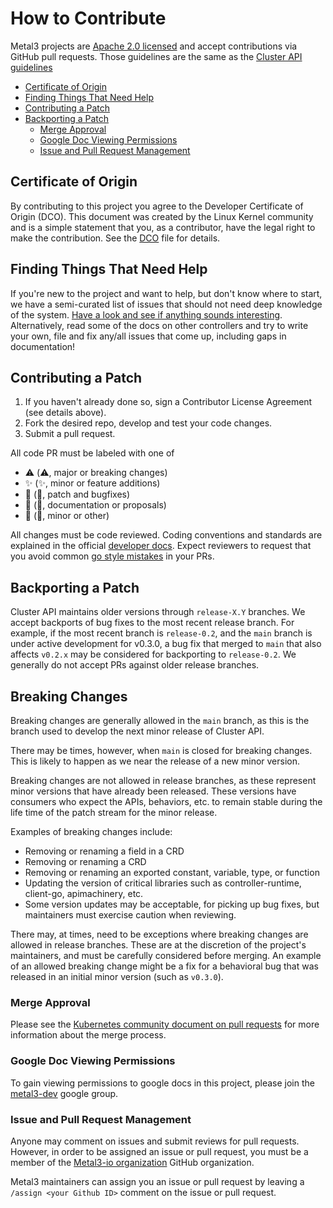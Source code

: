# How to Contribute

Metal3 projects are [Apache 2.0 licensed](LICENSE) and accept contributions via
GitHub pull requests. Those guidelines are the same as the
[Cluster API guidelines](https://github.com/kubernetes-sigs/cluster-api/blob/master/CONTRIBUTING.md)

<!-- START doctoc generated TOC please keep comment here to allow auto update -->
<!-- DON'T EDIT THIS SECTION, INSTEAD RE-RUN doctoc TO UPDATE -->

- [Certificate of Origin](#certificate-of-origin)
- [Finding Things That Need Help](#finding-things-that-need-help)
- [Contributing a Patch](#contributing-a-patch)
- [Backporting a Patch](#backporting-a-patch)
  - [Merge Approval](#merge-approval)
  - [Google Doc Viewing Permissions](#google-doc-viewing-permissions)
  - [Issue and Pull Request Management](#issue-and-pull-request-management)

<!-- END doctoc generated TOC please keep comment here to allow auto update -->

## Certificate of Origin

By contributing to this project you agree to the Developer Certificate of
Origin (DCO). This document was created by the Linux Kernel community and is a
simple statement that you, as a contributor, have the legal right to make the
contribution. See the [DCO](DCO) file for details.

## Finding Things That Need Help

If you're new to the project and want to help, but don't know where to start, we
have a semi-curated list of issues that
should not need deep knowledge of the system. [Have a look and see if anything
sounds interesting](https://github.com/metal3-io/cluster-api-provider-metal3/issues?q=is%3Aopen+is%3Aissue+label%3A%22good+first+issue%22).
Alternatively, read some of the docs on other controllers and try to write your
own, file and fix any/all issues that come up, including gaps in documentation!

## Contributing a Patch

1. If you haven't already done so, sign a Contributor License Agreement (see
   details above).
1. Fork the desired repo, develop and test your code changes.
1. Submit a pull request.

All code PR must be labeled with one of

- ⚠️ (:warning:, major or breaking changes)
- ✨ (:sparkles:, minor or feature additions)
- 🐛 (:bug:, patch and bugfixes)
- 📖 (:book:, documentation or proposals)
- 🌱 (:seedling:, minor or other)

All changes must be code reviewed. Coding conventions and standards are
explained in the official [developer
docs](https://github.com/kubernetes/community/tree/master/contributors/devel).
Expect reviewers to request that you
avoid common [go style
mistakes](https://github.com/golang/go/wiki/CodeReviewComments) in your PRs.

## Backporting a Patch

Cluster API maintains older versions through `release-X.Y` branches. We accept
backports of bug fixes to the most recent
release branch. For example, if the most recent branch is `release-0.2`, and the
`main` branch is under active
development for v0.3.0, a bug fix that merged to `main` that also affects
`v0.2.x` may be considered for backporting
to `release-0.2`. We generally do not accept PRs against older release branches.

## Breaking Changes

Breaking changes are generally allowed in the `main` branch, as this is the
branch used to develop the next minor release of Cluster API.

There may be times, however, when `main` is closed for breaking changes. This
is likely to happen as we near the release of a new minor version.

Breaking changes are not allowed in release branches, as these represent minor
versions that have already been released.
These versions have consumers who expect the APIs, behaviors, etc. to remain
stable during the life time of the patch stream for the minor release.

Examples of breaking changes include:

- Removing or renaming a field in a CRD
- Removing or renaming a CRD
- Removing or renaming an exported constant, variable, type, or function
- Updating the version of critical libraries such as controller-runtime,
  client-go, apimachinery, etc.
- Some version updates may be acceptable, for picking up bug fixes, but
  maintainers must exercise caution when reviewing.

There may, at times, need to be exceptions where breaking changes are allowed in
release branches. These are at the discretion of the project's maintainers, and
must be carefully considered before merging. An example of an allowed
breaking change might be a fix for a behavioral bug that was released in an
initial minor version (such as `v0.3.0`).

### Merge Approval

Please see the [Kubernetes community document on pull
requests](https://git.k8s.io/community/contributors/guide/pull-requests.md) for
more information about the merge process.

### Google Doc Viewing Permissions

To gain viewing permissions to google docs in this project, please join the
[metal3-dev](https://groups.google.com/forum/#!forum/metal3-dev) google
group.

### Issue and Pull Request Management

Anyone may comment on issues and submit reviews for pull requests. However, in
order to be assigned an issue or pull request, you must be a member of the
[Metal3-io organization](https://github.com/metal3-io) GitHub organization.

Metal3 maintainers can assign you an issue or pull request by leaving a
`/assign <your Github ID>` comment on the issue or pull request.
